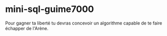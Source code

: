# mini-sql-guime7000

Pour gagner ta liberté tu devras concevoir un algorithme capable de te faire échapper de l'Arène.